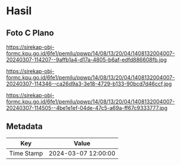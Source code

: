 # Hasil

## Foto C Plano

https://sirekap-obj-formc.kpu.go.id/6fe1/pemilu/ppwp/14/08/13/20/04/1408132004007-20240307-114207--9affb1a4-d17a-4805-b6af-edfd886608fb.jpg

https://sirekap-obj-formc.kpu.go.id/6fe1/pemilu/ppwp/14/08/13/20/04/1408132004007-20240307-114346--ca26d9a3-3e18-4729-b133-90bcd7d46ccf.jpg

https://sirekap-obj-formc.kpu.go.id/6fe1/pemilu/ppwp/14/08/13/20/04/1408132004007-20240307-114505--4be1e1ef-04de-47c5-a69a-ff67c9333777.jpg


## Metadata

| Key        | Value               |
| ---------- | ------------------- |
| Time Stamp | 2024-03-07 12:00:00 |



